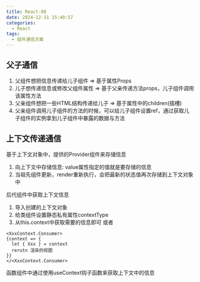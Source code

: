 ```yaml
---
title: React-08
date: 2024-12-31 15:40:57
categories:
  - React
tags:
  - 组件通信方案
---
```


## 父子通信
1. 父组件想把信息传递给儿子组件 => 基于属性Props
2. 儿子想传递信息或修改父组件属性 => 基于父亲传递方法props，儿子组件调用该属性方法
3. 父亲组件想把一些HTML结构传递给儿子 => 基于属性中的children(插槽)
4. 父亲组件调用儿子组件的方法的时候，可以给儿子组件设置ref，通过获取儿子组件的实例拿到儿子组件中暴露的数据与方法

## 上下文传递通信
基于上下文对象中，提供的Provider组件来存储信息
1. 向上下文中存储信息: value属性指定的值就是要存储的信息
2. 当祖先组件更新，render重新执行，会把最新的状态值再次存储到上下文对象中

后代组件中获取上下文信息
1. 导入创建的上下文对象
2. 给类组件设置静态私有属性contextType
3. 从this.context中获取需要的信息即可
或者
```
<XxxContext.Consumer>
{context => {
  let { Xxx } = context
  rerutn 渲染的视图
}}
</<XxxContext.Consumer>
```
函数组件中通过使用useContext钩子函数来获取上下文中的信息